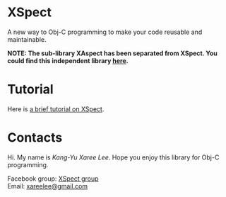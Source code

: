 XSpect
======

A new way to Obj-C programming to make your code reusable and maintainable.

**NOTE: The sub-library XAspect has been separated from XSpect. You could find this independent library [here](https://github.com/xareelee/XAspect).**


Tutorial
========

Here is [a brief tutorial on XSpect][XSpect Tutorial]. 

Contacts
========

Hi. My name is *Kang-Yu Xaree Lee*. Hope you enjoy this library for Obj-C programming. 

Facebook group: [XSpect group][Facebook group]  
Email: <xareelee@gmail.com>  



[XSpect Tutorial]: Documents/XSpect_Tutorial.md
[Facebook group]: https://www.facebook.com/groups/612837702114686/
